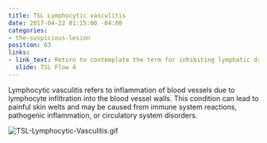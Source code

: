 ```yaml
---
title: TSL Lymphocytic vasculitis
date: 2017-04-22 01:15:00 -04:00
categories:
- the-suspicious-lesion
position: 63
links:
- link_text: Return to contemplate the term for inhibiting lymphatic drainage
  slide: TSL Flow 4
---
```


Lymphocytic vasculitis refers to inflammation of blood vessels due to lymphocyte infiltration into the blood vessel walls. This condition can lead to painful skin welts and may be caused from immune system reactions, pathogenic inflammation, or circulatory system disorders.

![TSL-Lymphocytic-Vasculitis.gif](/uploads/TSL-Lymphocytic-Vasculitis.gif)